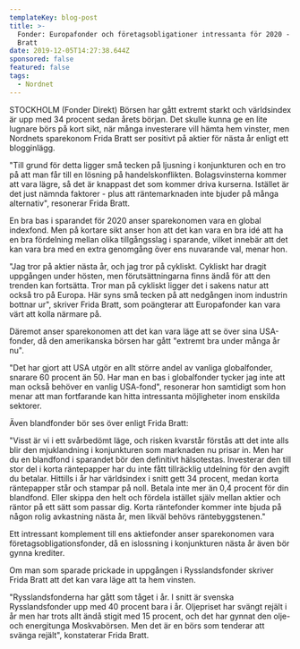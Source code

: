 ```yaml
---
templateKey: blog-post
title: >-
  Fonder: Europafonder och företagsobligationer intressanta för 2020 - Frida
  Bratt
date: 2019-12-05T14:27:38.644Z
sponsored: false
featured: false
tags:
  - Nordnet
---
```

STOCKHOLM (Fonder Direkt) Börsen har gått extremt starkt och världsindex är upp med 34 procent sedan årets början. Det skulle kunna ge en lite lugnare börs på kort sikt, när många investerare vill hämta hem vinster, men Nordnets sparekonom Frida Bratt ser positivt på aktier för nästa år enligt ett blogginlägg.



"Till grund för detta ligger små tecken på ljusning i konjunkturen och en tro på att man får till en lösning på handelskonflikten. Bolagsvinsterna kommer att vara lägre, så det är knappast det som kommer driva kurserna. Istället är det just nämnda faktorer - plus att räntemarknaden inte bjuder på många alternativ", resonerar Frida Bratt.



En bra bas i sparandet för 2020 anser sparekonomen vara en global indexfond. Men på kortare sikt anser hon att det kan vara en bra idé att ha en bra fördelning mellan olika tillgångsslag i sparande, vilket innebär att det kan vara bra med en extra genomgång över ens nuvarande val, menar hon.



"Jag tror på aktier nästa år, och jag tror på cykliskt. Cykliskt har dragit uppgången under hösten, men förutsättningarna finns ändå för att den trenden kan fortsätta. Tror man på cykliskt ligger det i sakens natur att också tro på Europa. Här syns små tecken på att nedgången inom industrin bottnar ur", skriver Frida Bratt, som poängterar att Europafonder kan vara värt att kolla närmare på.



Däremot anser sparekonomen att det kan vara läge att se över sina USA-fonder, då den amerikanska börsen har gått "extremt bra under många år nu".



"Det har gjort att USA utgör en allt större andel av vanliga globalfonder, snarare 60 procent än 50. Har man en bas i globalfonder tycker jag inte att man också behöver en vanlig USA-fond", resonerar hon samtidigt som hon menar att man fortfarande kan hitta intressanta möjligheter inom enskilda sektorer.



Även blandfonder bör ses över enligt Frida Bratt:



"Visst är vi i ett svårbedömt läge, och risken kvarstår förstås att det inte alls blir den mjuklandning i konjunkturen som marknaden nu prisar in. Men har du en blandfond i sparandet bör den definitivt hälsotestas. Investerar den till stor del i korta räntepapper har du inte fått tillräcklig utdelning för den avgift du betalar. Hittills i år har världsindex i snitt gett 34 procent, medan korta räntepapper står och stampar på noll. Betala inte mer än 0,4 procent för din blandfond. Eller skippa den helt och fördela istället själv mellan aktier och räntor på ett sätt som passar dig. Korta räntefonder kommer inte bjuda på någon rolig avkastning nästa år, men likväl behövs räntebyggstenen."



Ett intressant komplement till ens aktiefonder anser sparekonomen vara företagsobligationsfonder, då en islossning i konjunkturen nästa år även bör gynna krediter.



Om man som sparade prickade in uppgången i Rysslandsfonder skriver Frida Bratt att det kan vara läge att ta hem vinsten.



"Rysslandsfonderna har gått som tåget i år. I snitt är svenska Rysslandsfonder upp med 40 procent bara i år. Oljepriset har svängt rejält i år men har trots allt ändå stigit med 15 procent, och det har gynnat den olje- och energitunga Moskvabörsen. Men det är en börs som tenderar att svänga rejält", konstaterar Frida Bratt.

